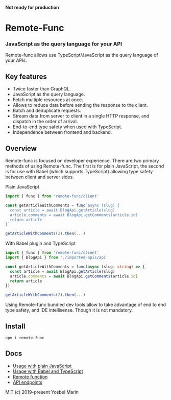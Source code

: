 **Not ready for production**

# Remote-Func
### JavaScript as the query language for your API

Remote-func allows use TypeScript/JavaScript as the query language of your APIs.

## Key features

- Twice faster than GraphQL.
- JavaScript as the query language.
- Fetch multiple resources at once.
- Allows to reduce data before sending the response to the client.
- Batch and deduplicate requests.
- Stream data from server to client in a single HTTP response, and dispatch in the order of arrival.
- End-to-end type safety when used with TypeScript.
- Independence between frontend and backend.

## Overview

Remote-func is focused on developer experience. There are two primary methods of using Remote-func. The first is for plain JavaScript, the second is for use with Babel (which supports TypeScript) allowing type safety between client and server sides.

Plain JavaScript
```ts
import { func } from 'remote-func/client'

const getArticleWithComments = func`async (slug) {
  const article = await BlogApi.getArticle(slug)
  article.comments = await BlogApi.getComments(article.id)
  return article
}`

getArticleWithComments(2).then(...)
```

With Babel plugin and TypeScript
```ts
import { func } from 'remote-func/client'
import { BlogApi } from './imported-apis/api'

const getArticleWithComments = func(async (slug: string) => {
  const article = await BlogApi.getArticle(slug)
  article.comments = await BlogApi.getComments(article.id)
  return article
})

getArticleWithComments(2).then(...)
```
Using Remote-func bundled dev tools allow to take advantage of end to end type safety, and IDE intellisense. Though it is not mandatory.

## Install

```
npm i remote-func
```

## Docs

- [Usage with plain JavaScript](https://github.com/yosbelms/remote-func/blob/master/docs/usage-with-plain-js.md)
- [Usage with Babel and TypeScript](https://github.com/yosbelms/remote-func/blob/master/docs/usage-with-babel.md)
- [Remote function](https://github.com/yosbelms/remote-func/blob/master/docs/remote-function.md)
- [API endpoints](https://github.com/yosbelms/remote-func/blob/master/docs/api-endpoints.md)

MIT (c) 2019-present Yosbel Marin
